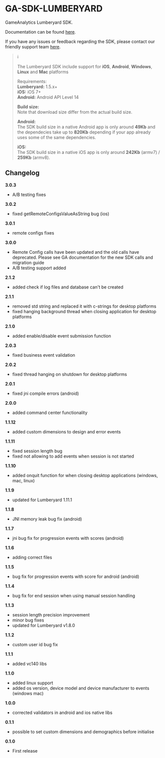 # GA-SDK-LUMBERYARD
GameAnalytics Lumberyard SDK.

Documentation can be found [here](https://gameanalytics.com/docs/lumberyard-sdk).

If you have any issues or feedback regarding the SDK, please contact our friendly support team [here](https://gameanalytics.com/contact).

> :information_source:<br>
>
> The Lumberyard SDK include support for **iOS**, **Android**, **Windows**, **Linux** and **Mac** platforms
>
> Requirements:<br/>
> **Lumberyard:** 1.5.x+  
> **iOS:** iOS 7+<br/>
> **Android:** Android API Level 14<br>   
>   
> **Build size:**   
> Note that download size differ from the actual build size.   
>   
> **Android:**   
> The SDK build size in a native Android app is only around **49Kb** and the dependecies take up to **820Kb** depending if your app already uses some of the same dependencies.   
>   
> **iOS:**   
> The SDK build size in a native iOS app is only around **242Kb** (armv7) / **259Kb** (armv8).


Changelog
---------
<!--(CHANGELOG_TOP)-->
**3.0.3**
* A/B testing fixes

**3.0.2**
* fixed getRemoteConfigsValueAsString bug (ios)

**3.0.1**
* remote configs fixes

**3.0.0**
* Remote Config calls have been updated and the old calls have deprecated. Please see GA documentation for the new SDK calls and migration guide
* A/B testing support added

**2.1.2**
* added check if log files and database can't be created

**2.1.1**
* removed std string and replaced it with c-strings for desktop platforms
* fixed hanging background thread when closing application for desktop platforms

**2.1.0**
* added enable/disable event submission function

**2.0.3**
* fixed business event validation

**2.0.2**
* fixed thread hanging on shutdown for desktop platforms

**2.0.1**
* fixed jni compile errors (android)

**2.0.0**
* added command center functionality

**1.1.12**
* added custom dimensions to design and error events

**1.1.11**
* fixed session length bug
* fixed not allowing to add events when session is not started

**1.1.10**
* added onquit function for when closing desktop applications (windows, mac, linux)

**1.1.9**
* updated for Lumberyard 1.11.1

**1.1.8**
* JNI memory leak bug fix (android)

**1.1.7**
* jni bug fix for progression events with scores (android)

**1.1.6**
* adding correct files

**1.1.5**
* bug fix for progression events with score for android (android)

**1.1.4**
* bug fix for end session when using manual session handling

**1.1.3**
* session length precision improvement
* minor bug fixes
* updated for Lumberyard v1.8.0

**1.1.2**
* custom user id bug fix

**1.1.1**
* added vc140 libs

**1.1.0**
* added linux support
* added os version, device model and device manufacturer to events (windows mac)

**1.0.0**
* corrected validators in android and ios native libs

**0.1.1**
* possible to set custom dimensions and demographics before initialise

**0.1.0**
* First release
